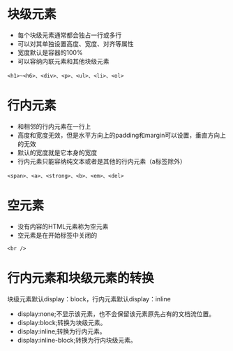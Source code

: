 # 块级元素

- 每个块级元素通常都会独占一行或多行
- 可以对其单独设置高度、宽度、对齐等属性
- 宽度默认是容器的100%
- 可以容纳内联元素和其他块级元素
```
<h1>~<h6>、<div>、<p>、<ul>、<li>、<ol>
```
# 行内元素
- 和相邻的行内元素在一行上
- 高度和宽度无效，但是水平方向上的padding和margin可以设置，垂直方向上的无效
- 默认的宽度就是它本身的宽度
- 行内元素只能容纳纯文本或者是其他的行内元素（a标签除外）
``` 
<span>、<a>、<strong>、<b>、<em>、<del>
```
# 空元素
- 没有内容的HTML元素称为空元素
- 空元素是在开始标签中关闭的
```
<br />
```
# 行内元素和块级元素的转换
块级元素默认display：block，行内元素默认display：inline

- display:none;不显示该元素，也不会保留该元素原先占有的文档流位置。
- display:block;转换为块级元素。
- display:inline;转换为行内元素。
- display:inline-block;转换为行内块级元素。
